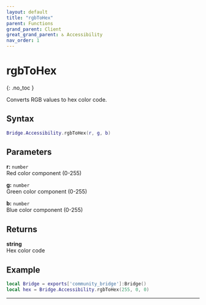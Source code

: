 ```yaml
---
layout: default
title: "rgbToHex"
parent: Functions
grand_parent: Client
great_grand_parent: ♿ Accessibility
nav_order: 1
---
```


# rgbToHex
{: .no_toc }

Converts RGB values to hex color code.

## Syntax

```lua
Bridge.Accessibility.rgbToHex(r, g, b)
```

## Parameters

**r:** `number`  
Red color component (0-255)

**g:** `number`  
Green color component (0-255)

**b:** `number`  
Blue color component (0-255)

## Returns

**string**  
Hex color code

## Example

```lua
local Bridge = exports['community_bridge']:Bridge()
local hex = Bridge.Accessibility.rgbToHex(255, 0, 0)
```

---